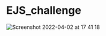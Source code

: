 # EJS_challenge
![Screenshot 2022-04-02 at 17 41 18](https://user-images.githubusercontent.com/62755319/161388420-aee35c93-0631-4952-b802-f9eba795ddd0.png)
